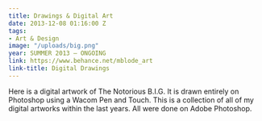 ```yaml
---
title: Drawings & Digital Art
date: 2013-12-08 01:16:00 Z
tags:
- Art & Design
image: "/uploads/big.png"
year: SUMMER 2013 – ONGOING
link: https://www.behance.net/mblode_art
link-title: Digital Drawings
---
```


Here is a digital artwork of The Notorious B.I.G. It is drawn entirely on Photoshop using a Wacom Pen and Touch. This is a collection of all of my digital artworks within the last years. All were done on Adobe Photoshop.
